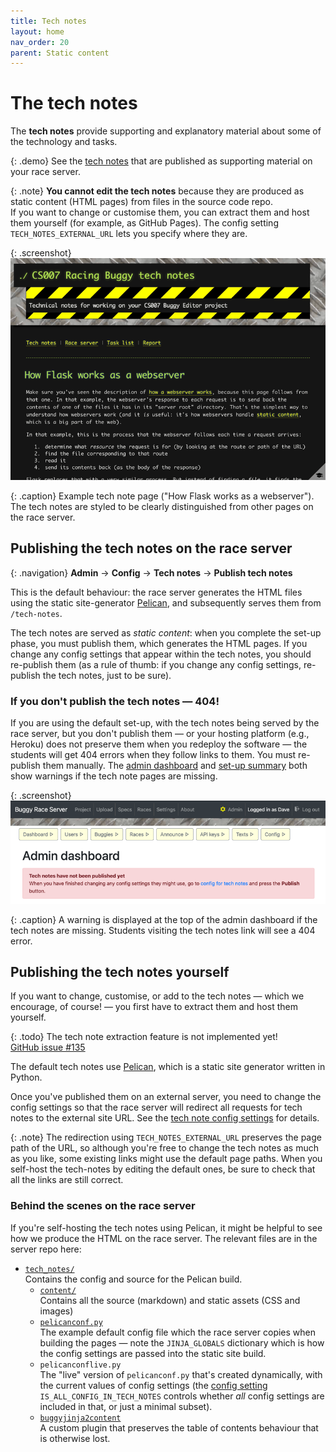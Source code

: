 ```yaml
---
title: Tech notes
layout: home
nav_order: 20
parent: Static content
---
```



# The tech notes

The **tech notes** provide supporting and explanatory material about some of
the technology and tasks.

{: .demo}
See the [tech notes]({{site.content.demo_url}}/tech-notes) that are published
as supporting material on your race server.


{: .note}
**You cannot edit the tech notes** because they are produced as static content
(HTML pages) from files in the source code repo.  
If you want to change or customise them, you can extract them and host them
yourself (for example, as GitHub Pages). The config setting
`TECH_NOTES_EXTERNAL_URL` lets you specify where they are.

 
{: .screenshot}
![Screenshot of example tech note page](/docs/img/screenshots/tech-notes-example.png)

{: .caption}
Example tech note page ("How Flask works as a webserver"). The tech notes are
styled to be clearly distinguished from other pages on the race server.
 
## Publishing the tech notes on the race server

{: .navigation}
**Admin** → **Config** → **Tech notes** → **Publish tech notes**

This is the default behaviour: the race server generates the HTML files using
the static site-generator [Pelican](https://getpelican.com), and subsequently
serves them from `/tech-notes`.

The tech notes are served as _static content_: when you complete the set-up
phase, you must publish them, which generates the HTML pages. If you change any
config settings that appear within the tech notes, you should re-publish them
(as a rule of thumb: if you change any config settings, re-publish the tech
notes, just to be sure).

### If you don't publish the tech notes — 404!

If you are using the default set-up, with the tech notes being served by the
race server, but you don't publish them — or your hosting platform (e.g.,
Heroku) does not preserve them when you redeploy the software — the students
will get 404 errors when they follow links to them. You must re-publish them
manually. The [admin dashboard](../running/dashboard) and [set-up
summary](../running/setup-summary) both show warnings if the tech note pages
are missing.

{: .screenshot}
![Screenshot of admin dashboard showing tech note warning](/docs/img/screenshots/tech-notes-warning.png)

{: .caption}
A warning is displayed at the top of the admin dashboard if the tech notes are
missing. Students visiting the tech notes link will see a 404 error.


## Publishing the tech notes yourself

If you want to change, customise, or add to the tech notes — which we
encourage, of course! — you first have to extract them and host them yourself.

{: .todo}
The tech note extraction feature is not implemented yet!  
[GitHub issue #135](https://github.com/buggyrace/buggy-race-server/issues/135) 

The default tech notes use [Pelican](https://getpelican.com), which is a static
site generator written in Python.

Once you've published them on an external server, you need to change the 
config settings so that the race server will redirect all requests for tech
notes to the external site URL. See the [tech note config settings](../customising/tech-notes)
for details.

{: .note}
The redirection using `TECH_NOTES_EXTERNAL_URL` preserves the page path of the
URL, so although you're free to change the tech notes as much as you like, some
existing links might use the default page paths. When you self-host the
tech-notes by editing the default ones, be sure to check that all the links are
still correct.

### Behind the scenes on the race server

If you're self-hosting the tech notes using Pelican, it might be helpful to see
how we produce the HTML on the race server. The relevant files are in the
server repo here:

* [`tech_notes/`](https://github.com/buggyrace/buggy-race-server/tree/main/tech_notes)  
  Contains the config and source for the Pelican build.
  * [`content/`](https://github.com/buggyrace/buggy-race-server/tree/main/tech_notes/content)  
    Contains all the source (markdown) and static assets (CSS and images)
  * [`pelicanconf.py`](https://github.com/buggyrace/buggy-race-server/blob/main/tech_notes/pelicanconf.py)  
    The example default config file which the race server copies when building
    the pages — note the `JINJA_GLOBALS` dictionary which is how the config
    settings are passed into the static site build.
  * `pelicanconflive.py`  
    The "live" version of `pelicanconf.py` that's created dynamically, with the
    current values of config settings (the [config setting](../customising/tech-notes)
    `IS_ALL_CONFIG_IN_TECH_NOTES` controls whether _all_ config settings are
    included in that, or just a minimal subset).
  * [`buggyjinja2content`](https://github.com/buggyrace/buggy-race-server/blob/main/tech_notes/plugins/buggyjinja2content/buggyjinja2content.py)  
    A custom plugin that preserves the table of contents behaviour that is
    otherwise lost.








